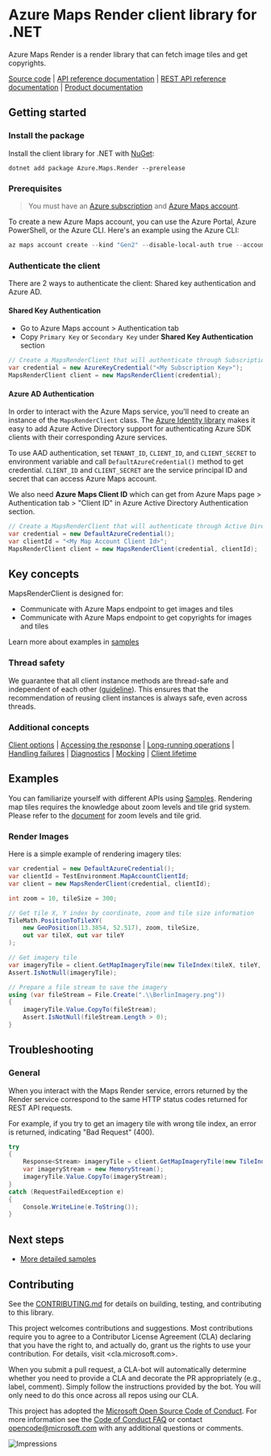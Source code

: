 # Azure Maps Render client library for .NET

Azure Maps Render is a render library that can fetch image tiles and get copyrights.

[Source code](https://github.com/Azure/azure-sdk-for-net/tree/main/sdk/maps/Azure.Maps.Render/src) | [API reference documentation](https://docs.microsoft.com/rest/api/maps/) | [REST API reference documentation](https://docs.microsoft.com/rest/api/maps/render) | [Product documentation](https://docs.microsoft.com/azure/azure-maps/)

## Getting started

### Install the package

Install the client library for .NET with [NuGet](https://www.nuget.org/):

```dotnetcli
dotnet add package Azure.Maps.Render --prerelease
```

### Prerequisites

> You must have an [Azure subscription](https://azure.microsoft.com/free/dotnet/) and [Azure Maps account](https://docs.microsoft.com/azure/azure-maps/quick-demo-map-app#create-an-azure-maps-account).

To create a new Azure Maps account, you can use the Azure Portal, Azure PowerShell, or the Azure CLI. Here's an example using the Azure CLI:

```powershell
az maps account create --kind "Gen2" --disable-local-auth true --account-name "myMapAccountName" --resource-group "<resource group>" --sku "G2" --accept-tos
```

### Authenticate the client

There are 2 ways to authenticate the client: Shared key authentication and Azure AD.

#### Shared Key Authentication

* Go to Azure Maps account > Authentication tab
* Copy `Primary Key` or `Secondary Key` under **Shared Key Authentication** section

```C# Snippet:InstantiateRenderClientViaSubscriptionKey
// Create a MapsRenderClient that will authenticate through Subscription Key (Shared key)
var credential = new AzureKeyCredential("<My Subscription Key>");
MapsRenderClient client = new MapsRenderClient(credential);
```

#### Azure AD Authentication

In order to interact with the Azure Maps service, you'll need to create an instance of the `MapsRenderClient` class. The [Azure Identity library](https://github.com/Azure/azure-sdk-for-net/tree/main/sdk/identity/Azure.Identity/README.md) makes it easy to add Azure Active Directory support for authenticating Azure SDK clients with their corresponding Azure services.

To use AAD authentication, set `TENANT_ID`, `CLIENT_ID`, and `CLIENT_SECRET` to environment variable and call `DefaultAzureCredential()` method to get credential. `CLIENT_ID` and `CLIENT_SECRET` are the service principal ID and secret that can access Azure Maps account.

We also need **Azure Maps Client ID** which can get from Azure Maps page > Authentication tab > "Client ID" in Azure Active Directory Authentication section.

```C# Snippet:InstantiateRenderClientViaAAD
// Create a MapsRenderClient that will authenticate through Active Directory
var credential = new DefaultAzureCredential();
var clientId = "<My Map Account Client Id>";
MapsRenderClient client = new MapsRenderClient(credential, clientId);
```

## Key concepts

MapsRenderClient is designed for:

* Communicate with Azure Maps endpoint to get images and tiles
* Communicate with Azure Maps endpoint to get copyrights for images and tiles

Learn more about examples in [samples](https://github.com/dubiety/azure-sdk-for-net/tree/feature/maps-render/sdk/maps/Azure.Maps.Render/samples)

### Thread safety

We guarantee that all client instance methods are thread-safe and independent of each other ([guideline](https://azure.github.io/azure-sdk/dotnet_introduction.html#dotnet-service-methods-thread-safety)). This ensures that the recommendation of reusing client instances is always safe, even across threads.

### Additional concepts
<!-- CLIENT COMMON BAR -->
[Client options](https://github.com/Azure/azure-sdk-for-net/blob/main/sdk/core/Azure.Core/README.md#configuring-service-clients-using-clientoptions) |
[Accessing the response](https://github.com/Azure/azure-sdk-for-net/blob/main/sdk/core/Azure.Core/README.md#accessing-http-response-details-using-responset) |
[Long-running operations](https://github.com/Azure/azure-sdk-for-net/blob/main/sdk/core/Azure.Core/README.md#consuming-long-running-operations-using-operationt) |
[Handling failures](https://github.com/Azure/azure-sdk-for-net/blob/main/sdk/core/Azure.Core/README.md#reporting-errors-requestfailedexception) |
[Diagnostics](https://github.com/Azure/azure-sdk-for-net/blob/main/sdk/core/Azure.Core/samples/Diagnostics.md) |
[Mocking](https://github.com/Azure/azure-sdk-for-net/blob/main/sdk/core/Azure.Core/README.md#mocking) |
[Client lifetime](https://devblogs.microsoft.com/azure-sdk/lifetime-management-and-thread-safety-guarantees-of-azure-sdk-net-clients/)
<!-- CLIENT COMMON BAR -->

## Examples

You can familiarize yourself with different APIs using [Samples](https://github.com/Azure/azure-sdk-for-net/tree/main/sdk/maps/Azure.Maps.Render/samples). Rendering map tiles requires the knowledge about zoom levels and tile grid system. Please refer to the [document](https://docs.microsoft.com/azure/azure-maps/zoom-levels-and-tile-grid) for zoom levels and tile grid.

### Render Images

Here is a simple example of rendering imagery tiles:

```C# Snippet:RenderImageryTiles
var credential = new DefaultAzureCredential();
var clientId = TestEnvironment.MapAccountClientId;
var client = new MapsRenderClient(credential, clientId);

int zoom = 10, tileSize = 300;

// Get tile X, Y index by coordinate, zoom and tile size information
TileMath.PositionToTileXY(
    new GeoPosition(13.3854, 52.517), zoom, tileSize,
    out var tileX, out var tileY
);

// Get imagery tile
var imageryTile = client.GetMapImageryTile(new TileIndex(tileX, tileY, zoom));
Assert.IsNotNull(imageryTile);

// Prepare a file stream to save the imagery
using (var fileStream = File.Create(".\\BerlinImagery.png"))
{
    imageryTile.Value.CopyTo(fileStream);
    Assert.IsNotNull(fileStream.Length > 0);
}
```

## Troubleshooting

### General

When you interact with the Maps Render service, errors returned by the Render service correspond to the same HTTP status codes returned for REST API requests.

For example, if you try to get an imagery tile with wrong tile index, an error is returned, indicating "Bad Request" (400).

```C# Snippet:CatchRenderException
try
{
    Response<Stream> imageryTile = client.GetMapImageryTile(new TileIndex(12, 12, 2));
    var imageryStream = new MemoryStream();
    imageryTile.Value.CopyTo(imageryStream);
}
catch (RequestFailedException e)
{
    Console.WriteLine(e.ToString());
}
```

## Next steps

* [More detailed samples](https://github.com/Azure/azure-sdk-for-net/tree/main/sdk/maps/Azure.Maps.Render/samples)

## Contributing

See the [CONTRIBUTING.md](https://github.com/Azure/azure-sdk-for-net/blob/main/CONTRIBUTING.md) for details on building, testing, and contributing to this library.

This project welcomes contributions and suggestions. Most contributions require you to agree to a Contributor License Agreement (CLA) declaring that you have the right to, and actually do, grant us the rights to use your contribution. For details, visit <cla.microsoft.com>.

When you submit a pull request, a CLA-bot will automatically determine whether you need to provide a CLA and decorate the PR appropriately (e.g., label, comment). Simply follow the instructions provided by the bot. You will only need to do this once across all repos using our CLA.

This project has adopted the [Microsoft Open Source Code of Conduct](https://opensource.microsoft.com/codeofconduct/). For more information see the [Code of Conduct FAQ](https://opensource.microsoft.com/codeofconduct/faq/) or contact <opencode@microsoft.com> with any additional questions or comments.

![Impressions](https://azure-sdk-impressions.azurewebsites.net/api/impressions/azure-sdk-for-net/sdk/template/Azure.Template/README.png)
